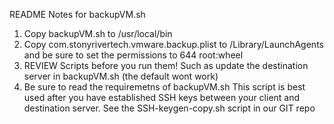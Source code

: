 README Notes for backupVM.sh

1.	Copy backupVM.sh to /usr/local/bin
2.	Copy com.stonyrivertech.vmware.backup.plist to /Library/LaunchAgents and be sure to set the permissions to 644 root:wheel
3.	REVIEW Scripts before you run them!  Such as update the destination server in backupVM.sh (the default wont work)
4.	Be sure to read the requiremetns of backupVM.sh
	This script is best used after you have established SSH keys between your client and destination server.
	See the SSH-keygen-copy.sh script in our GIT repo
